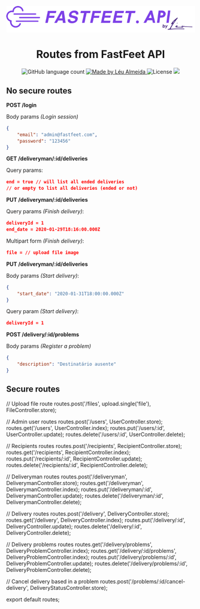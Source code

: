 <p align="center">
<img alt="FastFeet" src="logo/fastfeet-api.png" />
</p>

<h1 align="center">Routes from FastFeet API</h1>

<p align="center">
  <img alt="GitHub language count" src="https://img.shields.io/github/languages/count/LeuAlmeida/fastfeet.api?color=%2304D361">

  <a href="https://leunardo.dev">
    <img alt="Made by Léu Almeida" src="https://img.shields.io/badge/made%20by-Léu%20Almeida-%2304D361">
  </a>

  <img alt="License" src="https://img.shields.io/badge/license-MIT-%2304D361">
  <a href="https://www.codacy.com/manual/LeuALmeida/fastfeet.api?utm_source=github.com&amp;utm_medium=referral&amp;utm_content=leua-meida/fastfeet.api&amp;utm_campaign=Badge_Grade"><img src="https://api.codacy.com/project/badge/Grade/147d0b2836734c79b7ee5ea035f065b4"/></a>
</p>

## No secure routes

**POST /login**

Body params *(Login session)*

```json
{
	"email": "admin@fastfeet.com",
	"password": "123456"
}
```

**GET /deliveryman/:id/deliveries**

Query params:

```json
end = true // will list all ended deliveries
// or empty to list all deliveries (ended or not)
```

**PUT /deliveryman/:id/deliveries**

Query params *(Finish delivery)*:

```json
deliveryId = 1
end_date = 2020-01-29T18:16:00.000Z
```

Multipart form *(Finish delivery)*:

```json
file = // upload file image
```

**PUT /deliveryman/:id/deliveries**

Body params *(Start delivery)*:

```json
{
	"start_date": "2020-01-31T18:00:00.000Z"
}
```

Query param *(Start delivery)*:

```json
deliveryId = 1
```

**POST /delivery/:id/problems**

Body params *(Register a problem)*

```json
{
	"description": "Destinatário ausente"
}
```

## Secure routes

// Upload file route
routes.post('/files', upload.single('file'), FileController.store);

// Admin user routes
routes.post('/users', UserController.store);
routes.get('/users', UserController.index);
routes.put('/users/:id', UserController.update);
routes.delete('/users/:id', UserController.delete);

// Recipients routes
routes.post('/recipients', RecipientController.store);
routes.get('/recipients', RecipientController.index);
routes.put('/recipients/:id', RecipientController.update);
routes.delete('/recipients/:id', RecipientController.delete);

// Deliveryman routes
routes.post('/deliveryman', DeliverymanController.store);
routes.get('/deliveryman', DeliverymanController.index);
routes.put('/deliveryman/:id', DeliverymanController.update);
routes.delete('/deliveryman/:id', DeliverymanController.delete);

// Delivery routes
routes.post('/delivery', DeliveryController.store);
routes.get('/delivery', DeliveryController.index);
routes.put('/delivery/:id', DeliveryController.update);
routes.delete('/delivery/:id', DeliveryController.delete);

// Delivery problems routes
routes.get('/delivery/problems', DeliveryProblemController.index);
routes.get('/delivery/:id/problems', DeliveryProblemController.index);
routes.put('/delivery/problems/:id', DeliveryProblemController.update);
routes.delete('/delivery/problems/:id', DeliveryProblemController.delete);

// Cancel delivery based in a problem
routes.post('/problems/:id/cancel-delivery', DeliveryStatusController.store);

export default routes;
